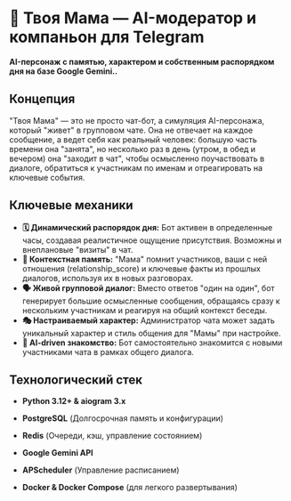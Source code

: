 # 🤱 Твоя Мама — AI-модератор и компаньон для Telegram

**AI-персонаж с памятью, характером и собственным распорядком дня на базе Google Gemini..**

## Концепция

"Твоя Мама" — это не просто чат-бот, а симуляция AI-персонажа, который "живет" в групповом чате. Она не отвечает на
каждое сообщение, а ведет себя как реальный человек: большую часть времени она "занята", но несколько раз в день (утром,
в обед и вечером) она "заходит в чат", чтобы осмысленно поучаствовать в диалоге, обратиться к участникам по именам и
отреагировать на ключевые события.

## Ключевые механики

- **🗓️ Динамический распорядок дня:** Бот активен в определенные часы, создавая реалистичное ощущение присутствия.
  Возможны и внеплановые "визиты" в чат.
- **🧠 Контекстная память:** "Мама" помнит участников, ваши с ней отношения (relationship_score) и ключевые факты из
  прошлых диалогов, используя их в новых разговорах.
- **🗣️ Живой групповой диалог:** Вместо ответов "один на один", бот генерирует большие осмысленные сообщения, обращаясь
  сразу к нескольким участникам и реагируя на общий контекст беседы.
- **🎭 Настраиваемый характер:** Администратор чата может задать уникальный характер и стиль общения для "Мамы" при
  настройке.
- **🤖 AI-driven знакомство:** Бот самостоятельно знакомится с новыми участниками чата в рамках общего диалога.

## Технологический стек

- **Python 3.12+ & aiogram 3.x**

- **PostgreSQL** (Долгосрочная память и конфигурации)

- **Redis** (Очереди, кэш, управление состоянием)

- **Google Gemini API**

- **APScheduler** (Управление расписанием)

- **Docker & Docker Compose** (для легкого развертывания)